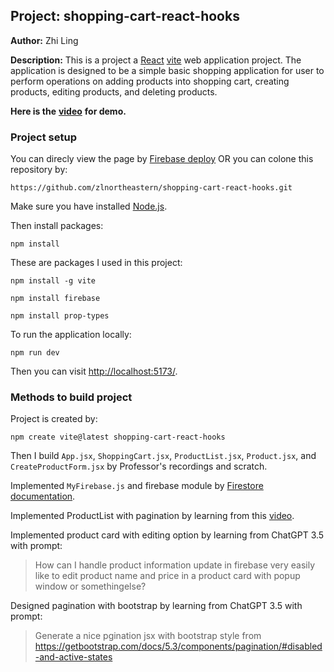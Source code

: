 ## Project: shopping-cart-react-hooks

**Author:** Zhi Ling

**Description:** This is a project a [React](https://react.dev/) [vite](https://vitejs.dev/) web application project. The application is designed to be a simple basic shopping application for user to perform operations on adding products into shopping cart, creating products, editing products, and deleting products.

**Here is the** [**video**](https://youtu.be/rGIWtSphT_0) **for demo.**

### Project setup

You can direcly view the page by [Firebase deploy](https://shopping-cart-react-hooks.web.app) OR you can colone this repository by:

```plaintext
https://github.com/zlnortheastern/shopping-cart-react-hooks.git
```

Make sure you have installed [Node.js](https://nodejs.org/en).

Then install packages:

```plaintext
npm install
```

These are packages I used in this project:

```plaintext
npm install -g vite
```

```plaintext
npm install firebase
```

```plaintext
npm install prop-types
```

To run the application locally:

```plaintext
npm run dev
```

Then you can visit [http://localhost:5173/](http://localhost:5173/).

### Methods to build project

Project is created by:

```plaintext
npm create vite@latest shopping-cart-react-hooks
```

Then I build `App.jsx`, `ShoppingCart.jsx`, `ProductList.jsx`, `Product.jsx`, and `CreateProductForm.jsx` by Professor's recordings and scratch.

Implemented `MyFirebase.js` and firebase module by [Firestore documentation](https://firebase.google.com/docs/firestore?authuser=0&hl=en).

Implemented ProductList with pagination by learning from this [video](https://www.youtube.com/watch?v=IYCa1F-OWmk).

Implemented product card with editing option by learning from ChatGPT 3.5 with prompt:

> How can I handle product information update in firebase very easily like to edit product name and price in a product card with popup window or somethingelse?

Designed pagination with bootstrap by learning from ChatGPT 3.5 with prompt:

> Generate a nice pgination jsx with bootstrap style from https://getbootstrap.com/docs/5.3/components/pagination/#disabled-and-active-states
